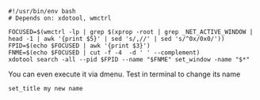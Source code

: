 ```shell script
#!/usr/bin/env bash
# Depends on: xdotool, wmctrl

FOCUSED=$(wmctrl -lp | grep $(xprop -root | grep _NET_ACTIVE_WINDOW | head -1 | awk '{print $5}' | sed 's/,//' | sed 's/^0x/0x0/'))
FPID=$(echo $FOCUSED | awk '{print $3}')
FNME=$(echo $FOCUSED | cut -f -4  -d ' ' --complement)
xdotool search -all --pid $FPID --name "$FNME" set_window -name "$*"
```
You can even execute it via dmenu. Test in terminal to change its name

```set_title my new name```
